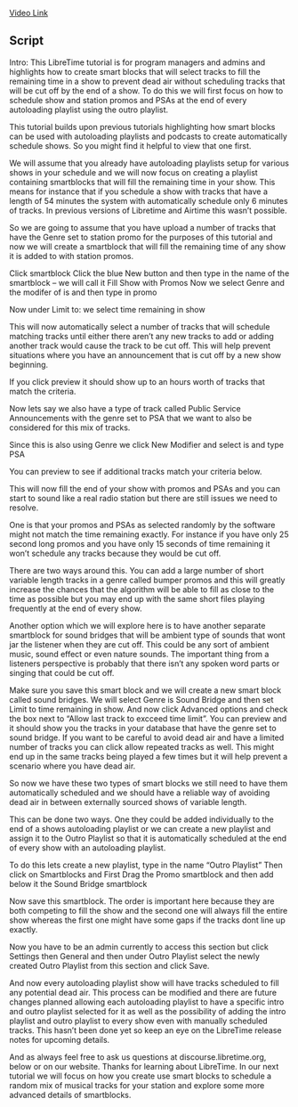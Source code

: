 [Video Link](https://youtu.be/q9-QXDvhKjI)

## Script

Intro: This LibreTime tutorial is for program managers and admins and highlights how to create smart blocks that will select tracks to fill the remaining time in a show to prevent dead air without scheduling tracks that will be cut off by the end of a show. To do this we will first focus on how to schedule show and station promos and PSAs at the end of every autoloading playlist using the outro playlist.

This tutorial builds upon previous tutorials highlighting how smart blocks can be used with autoloading playlists and podcasts to create automatically schedule shows. So you might find it helpful to view that one first.

We will assume that you already have autoloading playlists setup for various shows in your schedule and we will now focus on creating a playlist containing smartblocks that will fill the remaining time in your show. This means for instance that if you schedule a show with tracks that have a length of 54 minutes the system with automatically schedule only 6 minutes of tracks. In previous versions of Libretime and Airtime this wasn’t possible.

So we are going to assume that you have upload a number of tracks that have the Genre set to station promo for the purposes of this tutorial and now we will create a smartblock that will fill the remaining time of any show it is added to with station promos.

Click smartblock
Click the blue New button
and then type in the name of the smartblock – we will call it Fill Show with Promos
Now we select Genre and the modifer of is and then type in promo

Now under Limit to: we select time remaining in show

This will now automatically select a number of tracks that will schedule matching tracks until either there aren’t any new tracks to add or adding another track would cause the track to be cut off. This will help prevent situations where you have an announcement that is cut off by a new show beginning.

If you click preview it should show up to an hours worth of tracks that match the criteria.

Now lets say we also have a type of track called Public Service Announcements with the genre set to PSA that we want to also be considered for this mix of tracks.

Since this is also using Genre we click New Modifier and select is and type PSA

You can preview to see if additional tracks match your criteria below.

This will now fill the end of your show with promos and PSAs and you can start to sound like a real radio station but there are still issues we need to resolve.

One is that your promos and PSAs as selected randomly by the software might not match the time remaining exactly. For instance if you have only 25 second long promos and you have only 15 seconds of time remaining it won’t schedule any tracks because they would be cut off.

There are two ways around this. You can add a large number of short variable length tracks in a genre called bumper promos and this will greatly increase the chances that the algorithm will be able to fill as close to the time as possible but you may end up with the same short files playing frequently at the end of every show.

Another option which we will explore here is to have another separate smartblock for sound bridges that will be ambient type of sounds that wont jar the listener when they are cut off. This could be any sort of ambient music, sound effect or even nature sounds. The important thing from a listeners perspective is probably that there isn’t any spoken word parts or singing that could be cut off.

Make sure you save this smart block and we will create a new smart block called sound bridges.
We will select Genre is Sound Bridge
and then set Limit to time remaining in show.
And now click Advanced options and check the box next to “Allow last track to excceed time limit”.
You can preview and it should show you the tracks in your database that have the genre set to sound bridge. If you want to be careful to avoid dead air and have a limited number of tracks you can click allow repeated tracks as well. This might end up in the same tracks being played a few times but it will help prevent a scenario where you have dead air.

So now we have these two types of smart blocks we still need to have them automatically scheduled and we should have a reliable way of avoiding dead air in between externally sourced shows of variable length. 

This can be done two ways. One they could be added individually to the end of a shows autoloading playlist or we can create a new playlist and assign it to the Outro Playlist so that it is automatically scheduled at the end of every show with an autoloading playlist.

To do this lets create a new playlist, type in the name “Outro Playlist”
Then click on Smartblocks and First Drag the Promo smartblock
and then add below it the Sound Bridge smartblock

Now save this smartblock. The order is important here because they are both competing to fill the show and the second one will always fill the entire show whereas the first one might have some gaps if the tracks dont line up exactly.

Now you have to be an admin currently to access this section but click Settings then General and then under Outro Playlist select the newly created Outro Playlist from this section and click Save.

And now every autoloading playlist show will have tracks scheduled to fill any potential dead air.
This process can be modified and there are future changes planned allowing each autoloading playlist to have a specific intro and outro playlist selected for it as well as the possibility of adding the intro playlist and outro playlist to every show even with manually scheduled tracks. This hasn’t been done yet so keep an eye on the LibreTime release notes for upcoming details.

And as always feel free to ask us questions at discourse.libretime.org, below or on our website.
Thanks for learning about LibreTime. In our next tutorial we will focus on how you create use smart blocks to schedule a random mix of musical tracks for your station and explore some more advanced details of smartblocks.